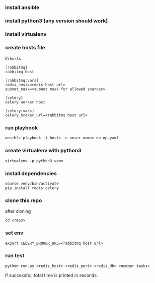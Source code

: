 ### install ansible

### install python3 (any version should work)

### install virtualenv

### create hosts file

in `hosts`

```
[rabbitmq]
rabbitmq host

[rabbitmq:vars]
redis_host=<redis host url>
subnet_mask=<subnet mask for allowed sources>

[celery]
celery worker host

[celery:vars]
celery_broker_url=<rabbitmq host url>
```

### run playbook
```
ansible-playbook -i hosts -u <user_name> no_op.yaml
```

### create virtualenv with python3
```
virtualenv -p python3 venv
```

### install dependencies
```
source venv/bin/activate
pip install redis celery
```

### clone this repo
after cloning

```
cd <repo>
```

### set env
```
export CELERY_BROKER_URL=<rabbitmq host url>
```

### run test
```
python run.py <redis_host> <redis_port> <redis_db> <number tasks>
```

If successful, total time is printed in seconds.

